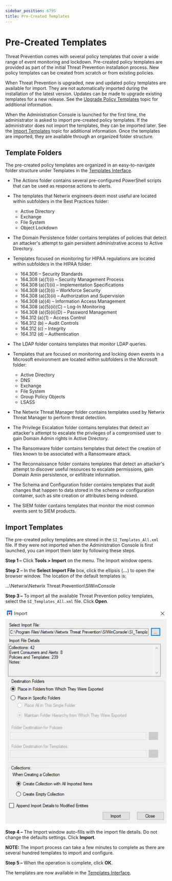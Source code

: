 ```yaml
---
sidebar_position: 6795
title: Pre-Created Templates
---
```


# Pre-Created Templates

Threat Prevention comes with several policy templates that cover a wide range of event monitoring and lockdown. Pre-created policy templates are provided as part of the initial Threat Prevention installation process. New policy templates can be created from scratch or from existing policies.

When Threat Prevention is upgraded, new and updated policy templates are available for import. They are not automatically imported during the installation of the latest version. Updates can be made to upgrade existing templates for a new release. See the [Upgrade Policy Templates](../../../Install/Upgrade/PolicyTemplates "Upgrade Policy Templates") topic for additional information.

When the Administration Console is launched for the first time, the administrator is asked to import pre-created policy templates. If the administrator does not import the templates, they can be imported later. See the [Import Templates](#Import "Import Templates") topic for additional information. Once the templates are imported, they are available through an organized folder structure.

## Template Folders

The pre-created policy templates are organized in an easy-to-navigate folder structure under Templates in the [Templates Interface](../Overview "Navigates to the Templates Interface").

* The Actions folder contains several pre-configured PowerShell scripts that can be used as response actions to alerts.
* The templates that Netwrix engineers deem most useful are located within subfolders in the Best Practices folder:

  * Active Directory
  * Exchange
  * File System
  * Object Lockdown
* The Domain Persistence folder contains templates of policies that detect an attacker's attempt to gain persistent administrative access to Active Directory.
* Templates focused on monitoring for HIPAA regulations are located within subfolders in the HIPAA folder:

  * 164.306 – Security Standards
  * 164.308 (a)(1)(i) – Security Management Process
  * 164.308 (a)(1)(ii) – Implementation Specifications
  * 164.308 (a)(3)(i) – Workforce Security
  * 164.308 (a)(3)(ii) – Authorization and Supervision
  * 164.308 (a)(4) – Information Access Management
  * 164.308 (a)(5)(ii)(C) – Log-In Monitoring
  * 164.308 (a)(5)(ii)(D) – Password Management
  * 164.312 (a)(1) – Access Control
  * 164.312 (b) – Audit Controls
  * 164.312 (c) – Integrity
  * 164.312 (d) – Authentication
* The LDAP folder contains templates that monitor LDAP queries.
* Templates that are focused on monitoring and locking down events in a Microsoft environment are located within subfolders in the Microsoft folder:

  * Active Directory
  * DNS
  * Exchange
  * File System
  * Group Policy Objects
  * LSASS
* The Netwrix Threat Manager folder contains templates used by Netwrix Threat Manager to perform threat detection.
* The Privilege Escalation folder contains templates that detect an attacker's attempt to escalate the privileges of a compromised user to gain Domain Admin rights in Active Directory.
* The Ransomware folder contains templates that detect the creation of files known to be associated with a Ransomware attack.
* The Reconnaissance folder contains templates that detect an attacker's attempt to discover useful resources to escalate permissions, gain Domain Amin persistence, or exfiltrate information.
* The Schema and Configuration folder contains templates that audit changes that happen to data stored in the schema or configuration container, such as site creation or attributes being indexed.
* The SIEM folder contains templates that monitor the most common events sent to SIEM products.

## Import Templates

The pre-created policy templates are stored in the `SI_Templates_All.xml` file. If they were not imported when the Administration Console is first launched, you can import them later by following these steps.

**Step 1 –** Click **Tools > Import** on the menu. The Import window opens.

**Step 2 –** In the **Select Import File** box, click the ellipsis (**…**) to open the browser window. The location of the default templates is:

…\Netwrix\Netwrix Threat Prevention\SIWinConsole

**Step 3 –** To import all the available Threat Prevention policy templates, select the `SI_Templates_All.xml` file. Click **Open**.

![Import window](../../../../../../../static/images/ThreatPrevention_7.5/Content/Resources/Images/ThreatPrevention/Templates/Import.png "Import window")

**Step 4 –** The Import window auto-fills with the import file details. Do not change the defaults settings. Click **Import**.

**NOTE:** The import process can take a few minutes to complete as there are several hundred templates to import and configure.

**Step 5 –** When the operation is complete, click **OK**.

The templates are now available in the [Templates Interface](../Overview "Navigates to the Templates Interface section").